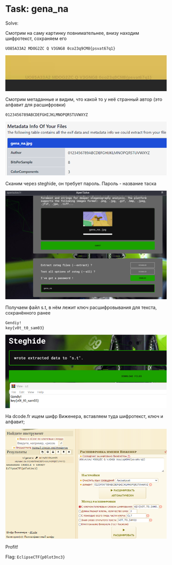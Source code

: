 # Task: gena_na

Solve:

Смотрим на саму картинку повнимательнее, внизу находим шифротекст, сохраняем его

```
UO85A33A2 MDOG2ZC Q V3GNG8 0co23q9CM8{psvat67q1}
```

![](assets/1.png)

Смотрим метаданные и видим, что какой то у неё странный автор (это алфавит для расшифровки)

```
0123456789ABCDEFGHIJKLMNOPQRSTUVWXYZ
```

![](assets/2.png)

Сканим через steghide, он требует пароль. Пароль - название таска

![](assets/3.png)

Получаем файл s.t, в нём лежит ключ расшифровывания для текста, сохранённого ранее

```
Gendiy!
key{v0t_t0_sam03}
```

![](assets/4.png)

На dcode.fr ищем шифр Виженера, вставляем туда шифротекст, ключ и алфавит;

![](assets/5.png)

Profit!

Flag: `EclipseCTF{p0lot3nc3}`
